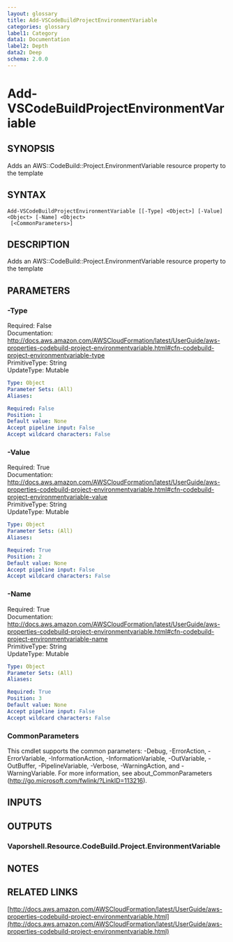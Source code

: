 ```yaml
---
layout: glossary
title: Add-VSCodeBuildProjectEnvironmentVariable
categories: glossary
label1: Category
data1: Documentation
label2: Depth
data2: Deep
schema: 2.0.0
---
```


# Add-VSCodeBuildProjectEnvironmentVariable

## SYNOPSIS
Adds an AWS::CodeBuild::Project.EnvironmentVariable resource property to the template

## SYNTAX

```
Add-VSCodeBuildProjectEnvironmentVariable [[-Type] <Object>] [-Value] <Object> [-Name] <Object>
 [<CommonParameters>]
```

## DESCRIPTION
Adds an AWS::CodeBuild::Project.EnvironmentVariable resource property to the template

## PARAMETERS

### -Type
Required: False    
Documentation: http://docs.aws.amazon.com/AWSCloudFormation/latest/UserGuide/aws-properties-codebuild-project-environmentvariable.html#cfn-codebuild-project-environmentvariable-type    
PrimitiveType: String    
UpdateType: Mutable

```yaml
Type: Object
Parameter Sets: (All)
Aliases:

Required: False
Position: 1
Default value: None
Accept pipeline input: False
Accept wildcard characters: False
```

### -Value
Required: True    
Documentation: http://docs.aws.amazon.com/AWSCloudFormation/latest/UserGuide/aws-properties-codebuild-project-environmentvariable.html#cfn-codebuild-project-environmentvariable-value    
PrimitiveType: String    
UpdateType: Mutable

```yaml
Type: Object
Parameter Sets: (All)
Aliases:

Required: True
Position: 2
Default value: None
Accept pipeline input: False
Accept wildcard characters: False
```

### -Name
Required: True    
Documentation: http://docs.aws.amazon.com/AWSCloudFormation/latest/UserGuide/aws-properties-codebuild-project-environmentvariable.html#cfn-codebuild-project-environmentvariable-name    
PrimitiveType: String    
UpdateType: Mutable

```yaml
Type: Object
Parameter Sets: (All)
Aliases:

Required: True
Position: 3
Default value: None
Accept pipeline input: False
Accept wildcard characters: False
```

### CommonParameters
This cmdlet supports the common parameters: -Debug, -ErrorAction, -ErrorVariable, -InformationAction, -InformationVariable, -OutVariable, -OutBuffer, -PipelineVariable, -Verbose, -WarningAction, and -WarningVariable.
For more information, see about_CommonParameters (http://go.microsoft.com/fwlink/?LinkID=113216).

## INPUTS

## OUTPUTS

### Vaporshell.Resource.CodeBuild.Project.EnvironmentVariable

## NOTES

## RELATED LINKS

[http://docs.aws.amazon.com/AWSCloudFormation/latest/UserGuide/aws-properties-codebuild-project-environmentvariable.html](http://docs.aws.amazon.com/AWSCloudFormation/latest/UserGuide/aws-properties-codebuild-project-environmentvariable.html)


